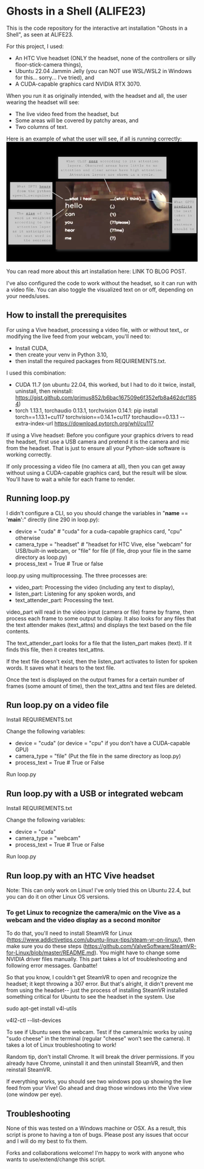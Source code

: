 # Ghosts in a Shell (ALIFE23)

This is the code repository for the interactive art installation "Ghosts in a Shell", as seen at ALIFE23.

For this project, I used: 
- An HTC Vive headset (ONLY the headset, none of the controllers or silly floor-stick-camera things),
- Ubuntu 22.04 Jammin Jelly (you can NOT use WSL/WSL2 in Windows for this... sorry... I've tried), and
- A CUDA-capable graphics card NVIDIA RTX 3070.

When you run it as originally intended, with the headset and all, the user wearing the headset will see:
- The live video feed from the headset, but
- Some areas will be covered by patchy areas, and
- Two columns of text.

Here is an example of what the user will see, if all is running correctly:
![plot](Poster.png)

You can read more about this art installation here: LINK TO BLOG POST.

I've also configured the code to work without the headset, so it can run with a video file. You can also toggle the visualized text on or off, depending on your needs/uses.

## How to install the prerequisites

For using a Vive headset, processing a video file, with or without text,, or modifying the live feed from your webcam, you'll need to:
- Install CUDA, 
- then create your venv in Python 3.10, 
- then install the required packages from REQUIREMENTS.txt.

I used this combination:
- CUDA 11.7 (on ubuntu 22.04, this worked, but I had to do it twice, install, uninstall, then reinstall: https://gist.github.com/primus852/b6bac167509e6f352efb8a462dcf1854)
- torch 1.13.1, torchaudio 0.13.1, torchvision 0.14.1: pip install torch==1.13.1+cu117 torchvision==0.14.1+cu117 torchaudio==0.13.1 --extra-index-url https://download.pytorch.org/whl/cu117

If using a Vive headset: Before you configure your graphics drivers to read the headset, first use a USB camera and pretend it is the camera and mic from the headset. That is just to ensure all your Python-side software is working correctly.

If only processing a video file (no camera at all), then you can get away without using a CUDA-capable graphics card, but the result will be slow. You'll have to wait a while for each frame to render.

## Running loop.py

I didn't configure a CLI, so you should change the variables in "__name__ == '__main__':" directly (line 290 in loop.py):
- device = "cuda"  # "cuda" for a cuda-capable graphics card, "cpu" otherwise
- camera_type = "headset"  # "headset for HTC Vive, else "webcam" for USB/built-in webcam, or "file" for file (if file, drop your file in the same directory as loop.py)
- process_text = True  # True or false

loop.py using multiprocessing. The three processes are:
- video_part: Processing the video (including any text to display),
- listen_part: Listening for any spoken words, and
- text_attender_part: Processing the text.

video_part will read in the video input (camera or file) frame by frame, then process each frame to some output to display. It also looks for any files that the text attender makes (text_attns) and displays the text based on the file contents.

The text_attender_part looks for a file that the listen_part makes (text). If it finds this file, then it creates text_attns.

If the text file doesn't exist, then the listen_part activates to listen for spoken words. It saves what it hears to the text file.

Once the text is displayed on the output frames for a certain number of frames (some amount of time), then the text_attns and text files are deleted.

## Run loop.py on a video file

Install REQUIREMENTS.txt

Change the following variables:

- device = "cuda"
(or device = "cpu" if you don't have a CUDA-capable GPU)
- camera_type = "file"
(Put the file in the same directory as loop.py)
- process_text = True  # True or False

Run loop.py

## Run loop.py with a USB or integrated webcam

Install REQUIREMENTS.txt

Change the following variables:

- device = "cuda"
- camera_type = "webcam"
- process_text = True  # True or False

Run loop.py

## Run loop.py with an HTC Vive headset

Note: This can only work on Linux! I've only tried this on Ubuntu 22.4, but you can do it on other Linux OS versions.

### To get Linux to recognize the camera/mic on the Vive as a webcam and the video display as a second monitor

To do that, you'll need to install SteamVR for Linux (https://www.addictivetips.com/ubuntu-linux-tips/steam-vr-on-linux/), 
then make sure you do these steps (https://github.com/ValveSoftware/SteamVR-for-Linux/blob/master/README.md).
You might have to change some NVIDIA driver files manually. This part takes a lot of troubleshooting and following error messages. Ganbatte!

So that you know, I couldn't get SteamVR to open and recognize the headset; it kept throwing a 307 error. 
But that's alright, it didn't prevent me from using the headset-- just the process of installing SteamVR installed something critical for Ubuntu to see the headset in the system. Use 

sudo apt-get install v4l-utils

v4l2-ctl --list-devices

To see if Ubuntu sees the webcam.
Test if the camera/mic works by using "sudo cheese" in the terminal (regular "cheese" won't see the camera).
It takes a lot of Linux troubleshooting to work!

Random tip, don't install Chrome. It will break the driver permissions. If you already have Chrome, uninstall it and then uninstall SteamVR, and then reinstall SteamVR.

If everything works, you should see two windows pop up showing the live feed from your Vive!
Go ahead and drag those windows into the Vive view (one window per eye).

## Troubleshooting

None of this was tested on a Windows machine or OSX. As a result, this script is prone to having a ton of bugs. Please post any issues that occur and I will do my best to fix them.

Forks and collaborations welcome! I'm happy to work with anyone who wants to use/extend/change this script.
